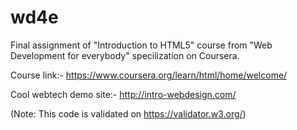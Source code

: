 # wd4e
Final assignment of "Introduction to HTML5" course from "Web Development for everybody" specilization on Coursera.

Course link:- https://www.coursera.org/learn/html/home/welcome/

Cool webtech demo site:- http://intro-webdesign.com/

(Note: This code is validated on https://validator.w3.org/)
